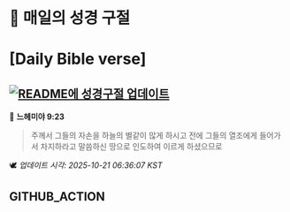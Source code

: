 # 🙏 매일의 성경 구절
# [Daily Bible verse]
## [![README에 성경구절 업데이트](https://github.com/DONGSUKA/first_test/actions/workflows/update-readme-bible.yml/badge.svg)](https://github.com/DONGSUKA/first_test/actions/workflows/update-readme-bible.yml)
<!-- START_BIBLE_VERSE -->
📖 **느헤미야 9:23**
> 주께서 그들의 자손을 하늘의 별같이 많게 하시고 전에 그들의 열조에게 들어가서 차지하라고 말씀하신 땅으로 인도하여 이르게 하셨으므로

🕊️ _업데이트 시각: 2025-10-21 06:36:07 KST_
  <!-- END_BIBLE_VERSE -->
## GITHUB_ACTION
